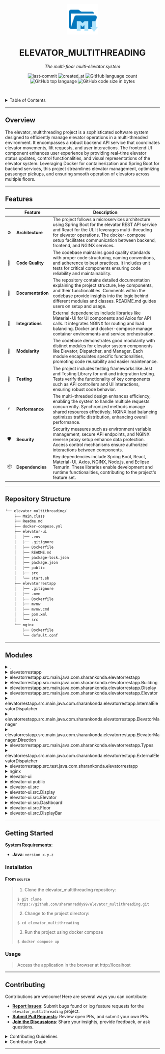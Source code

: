 <p align="center">
  <img src="https://raw.githubusercontent.com/PKief/vscode-material-icon-theme/ec559a9f6bfd399b82bb44393651661b08aaf7ba/icons/folder-markdown-open.svg" width="100" alt="project-logo">
</p>
<p align="center">
    <h1 align="center">ELEVATOR_MULTITHREADING</h1>
</p>
<p align="center">
    <em>The multi-floor multi-elevator system</em>
</p>
<p align="center">
	<img src="https://img.shields.io/github/commit-activity/m/sharanreddy99/elevator_multithreading" alt="last-commit">
	<img src="https://img.shields.io/github/created-at/sharanreddy99/elevator_multithreading" alt="created_at">
   <img alt="GitHub language count" src="https://img.shields.io/github/languages/count/sharanreddy99/elevator_multithreading">
   <img alt="GitHub top language" src="https://img.shields.io/github/languages/top/sharanreddy99/elevator_multithreading">
   <img alt="GitHub code size in bytes" src="https://img.shields.io/github/languages/code-size/sharanreddy99/elevator_multithreading">

</p>
<p align="center">
	<!-- default option, no dependency badges. -->
</p>

<br><!-- TABLE OF CONTENTS -->
<details>
  <summary>Table of Contents</summary><br>

- [ Overview](#-overview)
- [ Features](#-features)
- [ Repository Structure](#-repository-structure)
- [ Modules](#-modules)
- [ Getting Started](#-getting-started)
  - [ Installation](#-installation)
  - [ Usage](#-usage)
- [ Project Roadmap](#-project-roadmap)
- [ Contributing](#-contributing)
</details>
<hr>

##  Overview

The elevator_multithreading project is a sophisticated software system designed to efficiently manage elevator operations in a multi-threaded environment. It encompasses a robust backend API service that coordinates elevator movements, lift requests, and user interactions. The frontend UI component enhances user experience by providing real-time elevator status updates, control functionalities, and visual representations of the elevator system. Leveraging Docker for containerization and Spring Boot for backend services, this project streamlines elevator management, optimizing passenger pickups, and ensuring smooth operation of elevators across multiple floors.

---

##  Features

|    |   Feature         | Description |
|----|-------------------|---------------------------------------------------------------|
| ⚙️  | **Architecture**  | The project follows a microservices architecture using Spring Boot for the elevator REST API service and React for the UI. It leverages multi-threading for elevator operations. The docker-compose setup facilitates communication between backend, frontend, and NGINX services. |
| 🔩 | **Code Quality**  | The codebase maintains good quality standards with proper code structuring, naming conventions, and adherence to best practices. It includes unit tests for critical components ensuring code reliability and maintainability. |
| 📄 | **Documentation** | The repository contains detailed documentation explaining the project structure, key components, and their functionalities. Comments within the codebase provide insights into the logic behind different modules and classes. README.md guides users on setup and usage. |
| 🔌 | **Integrations**  | External dependencies include libraries like Material-UI for UI components and Axios for API calls. It integrates NGINX for routing and load balancing. Docker and docker-compose manage container environments and service orchestration. |
| 🧩 | **Modularity**    | The codebase demonstrates good modularity with distinct modules for elevator system components like Elevator, Dispatcher, and Manager. Each module encapsulates specific functionalities, promoting code reusability and easier maintenance. |
| 🧪 | **Testing**       | The project includes testing frameworks like Jest and Testing Library for unit and integration testing. Tests verify the functionality of key components such as API controllers and UI interactions, ensuring robust code behavior. |
| ⚡️  | **Performance**   | The multi-threaded design enhances efficiency, enabling the system to handle multiple requests concurrently. Synchronized methods manage shared resources effectively. NGINX load balancing optimizes traffic distribution, enhancing overall performance. |
| 🛡️ | **Security**      | Security measures such as environment variable management, secure API endpoints, and NGINX reverse proxy setup enhance data protection. Access control mechanisms ensure authorized interactions between components. |
| 📦 | **Dependencies**  | Key dependencies include Spring Boot, React, Material-UI, Axios, NGINX, Node.js, and Eclipse Temurin. These libraries enable development and runtime functionalities, contributing to the project's feature set. |

---

##  Repository Structure

```sh
└── elevator_multithreading/
    ├── Main.class
    ├── Readme.md
    ├── docker-compose.yml
    ├── elevator-ui
    │   ├── .env
    │   ├── .gitignore
    │   ├── Dockerfile
    │   ├── README.md
    │   ├── package-lock.json
    │   ├── package.json
    │   ├── public
    │   ├── src
    │   └── start.sh
    ├── elevatorrestapp
    │   ├── .gitignore
    │   ├── .mvn
    │   ├── Dockerfile
    │   ├── mvnw
    │   ├── mvnw.cmd
    │   ├── pom.xml
    │   └── src
    └── nginx
        ├── Dockerfile
        └── default.conf
```

---

##  Modules

<details closed><summary>.</summary>

| File                                                                                                              | Summary                                                                                                                                                                                                                                                                                           |
| ---                                                                                                               | ---                                                                                                                                                                                                                                                                                               |
| [docker-compose.yml](https://github.com/sharanreddy99/elevator_multithreading.git/blob/master/docker-compose.yml) | Defines services for backend API, UI, and nginx in Docker Compose. Links elevatorrestapp and elevator-ui directories. Sets up ports for backend, frontend, and nginx. Facilitates communication between services, ensuring app functionality in the elevator_multithreading repository structure. |

</details>

<details closed><summary>elevatorrestapp</summary>

| File                                                                                                              | Summary                                                                                                                                                                                                                                   |
| ---                                                                                                               | ---                                                                                                                                                                                                                                       |
| [Dockerfile](https://github.com/sharanreddy99/elevator_multithreading.git/blob/master/elevatorrestapp/Dockerfile) | Run` command upon container startup.                                                                                                                                                                                                      |
| [mvnw](https://github.com/sharanreddy99/elevator_multithreading.git/blob/master/elevatorrestapp/mvnw)             | Enables Maven to dynamically download dependencies for the project, ensuring the presence of necessary binaries. Supports efficient project setup and execution by managing dependencies automatically based on specified configurations. |
| [mvnw.cmd](https://github.com/sharanreddy99/elevator_multithreading.git/blob/master/elevatorrestapp/mvnw.cmd)     | Manages Maven setup and project base directory detection for the elevatorrestapp project. Downloads maven-wrapper.jar if missing to simplify project setup and dependencies management for developers.                                    |

</details>

<details closed><summary>elevatorrestapp.src.main.java.com.sharankonda.elevatorrestapp</summary>

| File                                                                                                                                                                                                      | Summary                                                                                                                                                                                                        |
| ---                                                                                                                                                                                                       | ---                                                                                                                                                                                                            |
| [APIController.java](https://github.com/sharanreddy99/elevator_multithreading.git/blob/master/elevatorrestapp/src/main/java/com/sharankonda/elevatorrestapp/APIController.java)                           | Handles building initialization, lift retrieval, lift request, and lift movement actions by interacting with the Elevator Multithreading system. Provides REST API endpoints for managing elevator operations. |
| [API.java](https://github.com/sharanreddy99/elevator_multithreading.git/blob/master/elevatorrestapp/src/main/java/com/sharankonda/elevatorrestapp/API.java)                                               | API record stores ID and content. Fits parent repository architecture by facilitating communication between elevator UI and backend services, enhancing system functionality.                                  |
| [ElevatorrestappApplication.java](https://github.com/sharanreddy99/elevator_multithreading.git/blob/master/elevatorrestapp/src/main/java/com/sharankonda/elevatorrestapp/ElevatorrestappApplication.java) | Launches Spring Boot application for elevator REST API service.                                                                                                                                                |

</details>

<details closed><summary>elevatorrestapp.src.main.java.com.sharankonda.elevatorrestapp.Building</summary>

| File                                                                                                                                                                           | Summary                                                                                                                                                                                                                                                                         |
| ---                                                                                                                                                                            | ---                                                                                                                                                                                                                                                                             |
| [Building.java](https://github.com/sharanreddy99/elevator_multithreading.git/blob/master/elevatorrestapp/src/main/java/com/sharankonda/elevatorrestapp/Building/Building.java) | Coordinates elevator system interactions with multiple floors and elevators, managing lift requests, displays, and movements. Initializes displays and elevator managers, handles lift requests, shows elevator statuses, and directs elevators to specific floors efficiently. |

</details>

<details closed><summary>elevatorrestapp.src.main.java.com.sharankonda.elevatorrestapp.Display</summary>

| File                                                                                                                                                                        | Summary                                                                                                                                                                                                                                                                                              |
| ---                                                                                                                                                                         | ---                                                                                                                                                                                                                                                                                                  |
| [Display.java](https://github.com/sharanreddy99/elevator_multithreading.git/blob/master/elevatorrestapp/src/main/java/com/sharankonda/elevatorrestapp/Display/Display.java) | Defines Display class modeling elevator state for UI. Implements showDisplay to print current status and getDisplay to return state. setDisplay updates state based on direction, floor, and boarding status. Complements elevatorrestapps UI functionalities in the parent repository architecture. |

</details>

<details closed><summary>elevatorrestapp.src.main.java.com.sharankonda.elevatorrestapp.Elevator</summary>

| File                                                                                                                                                                           | Summary                                                                                                                                                                                                       |
| ---                                                                                                                                                                            | ---                                                                                                                                                                                                           |
| [Elevator.java](https://github.com/sharanreddy99/elevator_multithreading.git/blob/master/elevatorrestapp/src/main/java/com/sharankonda/elevatorrestapp/Elevator/Elevator.java) | Manages elevator movements, floor tracking, and direction changes based on queued requests. Updates display with current position. Implement synchronized methods for producing and consuming floor requests. |

</details>

<details closed><summary>elevatorrestapp.src.main.java.com.sharankonda.elevatorrestapp.InternalElevatorDispatcher</summary>

| File                                                                                                                                                                                                                                           | Summary                                                                                                                                                                               |
| ---                                                                                                                                                                                                                                            | ---                                                                                                                                                                                   |
| [BasicInternalElevatorDispatcher.java](https://github.com/sharanreddy99/elevator_multithreading.git/blob/master/elevatorrestapp/src/main/java/com/sharankonda/elevatorrestapp/InternalElevatorDispatcher/BasicInternalElevatorDispatcher.java) | Facilitates elevator request submission by dispatching to appropriate elevator managers based on floor and ID. Enhances elevator functionality in the parent repository architecture. |
| [InternalElevatorDispatcher.java](https://github.com/sharanreddy99/elevator_multithreading.git/blob/master/elevatorrestapp/src/main/java/com/sharankonda/elevatorrestapp/InternalElevatorDispatcher/InternalElevatorDispatcher.java)           | Manages elevator dispatching logic across multiple ElevatorManagers in the ElevatorRestApp, enabling dynamic request submission based on floor and elevator ID.                       |

</details>

<details closed><summary>elevatorrestapp.src.main.java.com.sharankonda.elevatorrestapp.ElevatorManager</summary>

| File                                                                                                                                                                                                | Summary                                                                                                                                                                             |
| ---                                                                                                                                                                                                 | ---                                                                                                                                                                                 |
| [ElevatorManager.java](https://github.com/sharanreddy99/elevator_multithreading.git/blob/master/elevatorrestapp/src/main/java/com/sharankonda/elevatorrestapp/ElevatorManager/ElevatorManager.java) | Manages elevator operations by handling requests, tracking current floor and direction, and running elevator logic for efficient performance within the Elevator Manager subsystem. |

</details>

<details closed><summary>elevatorrestapp.src.main.java.com.sharankonda.elevatorrestapp.ElevatorManager.Direction</summary>

| File                                                                                                                                                                                              | Summary                                                                                                                                                                   |
| ---                                                                                                                                                                                               | ---                                                                                                                                                                       |
| [Direction.java](https://github.com/sharanreddy99/elevator_multithreading.git/blob/master/elevatorrestapp/src/main/java/com/sharankonda/elevatorrestapp/ElevatorManager/Direction/Direction.java) | NONE, UP, DOWN. Crucial for managing elevator movement and efficiently handling user requests within the elevator management system architecture in its relevant context. |

</details>

<details closed><summary>elevatorrestapp.src.main.java.com.sharankonda.elevatorrestapp.Types</summary>

| File                                                                                                                                                                                      | Summary                                                                                                                                                                                                                         |
| ---                                                                                                                                                                                       | ---                                                                                                                                                                                                                             |
| [DisplayType.java](https://github.com/sharanreddy99/elevator_multithreading.git/blob/master/elevatorrestapp/src/main/java/com/sharankonda/elevatorrestapp/Types/DisplayType.java)         | Floor, direction, elevator number, boarding status. Handles setting and getting these attributes to represent elevator movements and status visually. Contributing to the UI functionality in the elevator system architecture. |
| [RequestLiftType.java](https://github.com/sharanreddy99/elevator_multithreading.git/blob/master/elevatorrestapp/src/main/java/com/sharankonda/elevatorrestapp/Types/RequestLiftType.java) | Defines request lift type for elevator system with floor, direction, and status attributes. Maps direction to UP or DOWN enums. Integrated into Elevator Rest App for efficient elevator management.                            |
| [BuildingType.java](https://github.com/sharanreddy99/elevator_multithreading.git/blob/master/elevatorrestapp/src/main/java/com/sharankonda/elevatorrestapp/Types/BuildingType.java)       | Number of floors, elevators, lift speed, and status. Key for elevator system functionality within the repositorys architecture.                                                                                                 |
| [MoveLiftType.java](https://github.com/sharanreddy99/elevator_multithreading.git/blob/master/elevatorrestapp/src/main/java/com/sharankonda/elevatorrestapp/Types/MoveLiftType.java)       | Defines elevator movement types with floor, elevator, and status attributes. Crucial for managing elevator operations efficiently in the Elevator Multithreading repositorys architecture.                                      |

</details>

<details closed><summary>elevatorrestapp.src.main.java.com.sharankonda.elevatorrestapp.ExternalElevatorDispatcher</summary>

| File                                                                                                                                                                                                                                           | Summary                                                                                                                                                                                                                                   |
| ---                                                                                                                                                                                                                                            | ---                                                                                                                                                                                                                                       |
| [ExternalElevatorDispatcher.java](https://github.com/sharanreddy99/elevator_multithreading.git/blob/master/elevatorrestapp/src/main/java/com/sharankonda/elevatorrestapp/ExternalElevatorDispatcher/ExternalElevatorDispatcher.java)           | Defines an abstract class for external elevator dispatching, coordinating with ElevatorManager to handle elevator requests efficiently within the elevatorrestapp module of the repository.                                               |
| [BasicExternalElevatorDispatcher.java](https://github.com/sharanreddy99/elevator_multithreading.git/blob/master/elevatorrestapp/src/main/java/com/sharankonda/elevatorrestapp/ExternalElevatorDispatcher/BasicExternalElevatorDispatcher.java) | Implements elevator request dispatch logic based on elevator availability, proximity, and direction. Initiates request allocation to closest idle or in-transit elevators, optimizing passenger pickups/drop-offs in the elevator system. |

</details>

<details closed><summary>elevatorrestapp.src.test.java.com.sharankonda.elevatorrestapp</summary>

| File                                                                                                                                                                                                                | Summary                                                                                                                                                                                                                                |
| ---                                                                                                                                                                                                                 | ---                                                                                                                                                                                                                                    |
| [ElevatorrestappApplicationTests.java](https://github.com/sharanreddy99/elevator_multithreading.git/blob/master/elevatorrestapp/src/test/java/com/sharankonda/elevatorrestapp/ElevatorrestappApplicationTests.java) | Verifies Spring Boot application functionality with a test for context loading in the elevatorrestapp. The ElevatorrestappApplicationTests.java ensures proper application setup and execution in the parent repositorys architecture. |

</details>

<details closed><summary>nginx</summary>

| File                                                                                                        | Summary                                                                                                                                                                                                                                |
| ---                                                                                                         | ---                                                                                                                                                                                                                                    |
| [Dockerfile](https://github.com/sharanreddy99/elevator_multithreading.git/blob/master/nginx/Dockerfile)     | Implements NGINX server configuration with default.conf file for the Elevator Multithreading project. Facilitates routing and load balancing for the elevator user interface and RESTful API components.                               |
| [default.conf](https://github.com/sharanreddy99/elevator_multithreading.git/blob/master/nginx/default.conf) | Defines reverse proxy rules for the parent repository architecture. Redirects incoming traffic to backend services on specified ports. Enables seamless communication between the API and UI components in the dockerized environment. |

</details>

<details closed><summary>elevator-ui</summary>

| File                                                                                                                        | Summary                                                                                                                                                                                                                                                                                                                                                                                                                                                                                                       |
| ---                                                                                                                         | ---                                                                                                                                                                                                                                                                                                                                                                                                                                                                                                           |
| [package-lock.json](https://github.com/sharanreddy99/elevator_multithreading.git/blob/master/elevator-ui/package-lock.json) | The code file `Main.class` within the `elevator_multithreading` repository serves as the entry point for the elevator control system. It orchestrates the multi-threaded functionality of the elevators, enabling them to efficiently handle concurrent requests while maintaining synchronization and ensuring smooth operation. This critical component interfaces with the UI and REST API parts of the application to coordinate elevator movements and status updates in a real-time, responsive manner. |
| [Dockerfile](https://github.com/sharanreddy99/elevator_multithreading.git/blob/master/elevator-ui/Dockerfile)               | Sets up Node.js environment, installs dependencies, configures port, and specifies startup command for the elevator UI application within the repository structure.                                                                                                                                                                                                                                                                                                                                           |
| [start.sh](https://github.com/sharanreddy99/elevator_multithreading.git/blob/master/elevator-ui/start.sh)                   | Enables environment variable configuration for the Elevator Multithreading UI in the repository. Facilitates linking with the backend server and initiates the UI server using npm.                                                                                                                                                                                                                                                                                                                           |
| [package.json](https://github.com/sharanreddy99/elevator_multithreading.git/blob/master/elevator-ui/package.json)           | Defines dependencies, scripts, and configurations for the elevator-ui React application in the repository. Facilitates development and deployment processes, ensuring seamless integration with the elevator system architecture.                                                                                                                                                                                                                                                                             |
| [.env](https://github.com/sharanreddy99/elevator_multithreading.git/blob/master/elevator-ui/.env)                           | Defines the backend host URL for the Elevator Multithreading projects UI component. This file facilitates communication between the frontend and backend components within the repositorys architecture.                                                                                                                                                                                                                                                                                                      |

</details>

<details closed><summary>elevator-ui.public</summary>

| File                                                                                                                       | Summary                                                                                                                                                                                                                                                    |
| ---                                                                                                                        | ---                                                                                                                                                                                                                                                        |
| [manifest.json](https://github.com/sharanreddy99/elevator_multithreading.git/blob/master/elevator-ui/public/manifest.json) | Defines visual and interactive properties for the React web app, specifying icons, display behavior, and color themes. Supports seamless user experience within the elevator management systems UI component.                                              |
| [robots.txt](https://github.com/sharanreddy99/elevator_multithreading.git/blob/master/elevator-ui/public/robots.txt)       | Defines access rules for web crawlers. Facilitates search engine optimization by specifying which pages to exclude from indexing. Complements the repositorys elevator system project, enhancing visibility and navigability of the elevator UI component. |
| [index.html](https://github.com/sharanreddy99/elevator_multithreading.git/blob/master/elevator-ui/public/index.html)       | Defines the HTML structure for the React web application interface, including metadata and links essential for mobile and desktop app installations. Utilizes placeholders for dynamic URL replacements during build processes within the public folder.   |

</details>

<details closed><summary>elevator-ui.src</summary>

| File                                                                                                                              | Summary                                                                                                                                                                                                                            |
| ---                                                                                                                               | ---                                                                                                                                                                                                                                |
| [reportWebVitals.js](https://github.com/sharanreddy99/elevator_multithreading.git/blob/master/elevator-ui/src/reportWebVitals.js) | Improves web performance by reporting vital metrics using web-vitals library functions. Integrated into the elevator UI for real-time monitoring and optimization.                                                                 |
| [index.js](https://github.com/sharanreddy99/elevator_multithreading.git/blob/master/elevator-ui/src/index.js)                     | Enables rendering of React app, ensuring a performant, user-friendly interface via root element. Tracks and reports app performance metrics. Facilitates enhanced React app development experience.                                |
| [App.test.js](https://github.com/sharanreddy99/elevator_multithreading.git/blob/master/elevator-ui/src/App.test.js)               | Tests if the App component renders learn react link correctly.                                                                                                                                                                     |
| [setupTests.js](https://github.com/sharanreddy99/elevator_multithreading.git/blob/master/elevator-ui/src/setupTests.js)           | Enables custom jest matchers for DOM nodes in the Elevator Multithreading repositorys Elevator UI component. Enhances testing by allowing assertions like `toHaveTextContent(/react/i)`.                                           |
| [App.css](https://github.com/sharanreddy99/elevator_multithreading.git/blob/master/elevator-ui/src/App.css)                       | Defines styles for UI elements such as center alignment, logo animation, header layout, and links in the Elevator Multithreading projects frontend.                                                                                |
| [App.js](https://github.com/sharanreddy99/elevator_multithreading.git/blob/master/elevator-ui/src/App.js)                         | Renders** Dashboard UI component **within** the main App component, showcasing **the elevator systems** real-time data and functionalities. **Enables** seamless user interaction **with** the elevator system **through** the UI. |
| [index.css](https://github.com/sharanreddy99/elevator_multithreading.git/blob/master/elevator-ui/src/index.css)                   | Styles the user interface for the Elevator system with a clean and modern design. Sets fonts for optimal readability and appearance, ensuring a seamless and aesthetically pleasing user experience.                               |

</details>

<details closed><summary>elevator-ui.src.Display</summary>

| File                                                                                                                      | Summary                                                                                                                                                                                                                 |
| ---                                                                                                                       | ---                                                                                                                                                                                                                     |
| [Display.js](https://github.com/sharanreddy99/elevator_multithreading.git/blob/master/elevator-ui/src/Display/Display.js) | Enables real-time display updates for elevator status. Displays elevator ID, direction, and current floor with corresponding icons. A component in the elevator UI for visualizing elevator movements and floor status. |

</details>

<details closed><summary>elevator-ui.src.Elevator</summary>

| File                                                                                                                                       | Summary                                                                                                                                                                                                                                                          |
| ---                                                                                                                                        | ---                                                                                                                                                                                                                                                              |
| [ElevatorOutside.js](https://github.com/sharanreddy99/elevator_multithreading.git/blob/master/elevator-ui/src/Elevator/ElevatorOutside.js) | Enables requesting elevator lifts from different floors, based on user input direction. Integrates with backend for lift requests. Displays up and down buttons for elevator control.                                                                            |
| [ElevatorInside.js](https://github.com/sharanreddy99/elevator_multithreading.git/blob/master/elevator-ui/src/Elevator/ElevatorInside.js)   | Enables interactive control of elevators movement and destination selection. Facilitates real-time communication with the backend to initiate elevator movement based on user input. Supports dynamic updating of elevator data and visualization within the UI. |

</details>

<details closed><summary>elevator-ui.src.Dashboard</summary>

| File                                                                                                                              | Summary                                                                                                                                                |
| ---                                                                                                                               | ---                                                                                                                                                    |
| [Dashboard.js](https://github.com/sharanreddy99/elevator_multithreading.git/blob/master/elevator-ui/src/Dashboard/Dashboard.js)   | Manages building initialization and elevator status updates, interacts with backend API, and dynamically renders floor components based on user input. |
| [Dashboard.css](https://github.com/sharanreddy99/elevator_multithreading.git/blob/master/elevator-ui/src/Dashboard/Dashboard.css) | Defines styling for base container in the Elevator UI dashboard to ensure responsive layout with a fixed height.                                       |

</details>

<details closed><summary>elevator-ui.src.Floor</summary>

| File                                                                                                                | Summary                                                                                                                                               |
| ---                                                                                                                 | ---                                                                                                                                                   |
| [Floor.js](https://github.com/sharanreddy99/elevator_multithreading.git/blob/master/elevator-ui/src/Floor/Floor.js) | Generates floor components displaying elevator status and controls based on provided data. Updates visuals dynamically in the elevator simulation UI. |

</details>

<details closed><summary>elevator-ui.src.DisplayBar</summary>

| File                                                                                                                               | Summary                                                                                                                                                                                                                                                        |
| ---                                                                                                                                | ---                                                                                                                                                                                                                                                            |
| [DisplayBar.js](https://github.com/sharanreddy99/elevator_multithreading.git/blob/master/elevator-ui/src/DisplayBar/DisplayBar.js) | Displays a set of items in a horizontal bar layout with scrollable functionality. It leverages Material-UI components and React to showcase multiple display elements. This component integrates seamlessly with the elevator systems frontend user interface. |

</details>

---

##  Getting Started

**System Requirements:**

* **Java**: `version x.y.z`

###  Installation

<h4>From <code>source</code></h4>

> 1. Clone the elevator_multithreading repository:
>
> ```console
> $ git clone https://github.com/sharanreddy99/elevator_multithreading.git
> ```
>
> 2. Change to the project directory:
> ```console
> $ cd elevator_multithreading
> ```
>
> 3. Run the project using docker compose
> ```console
> $ docker compose up
> ```

###  Usage


> Access the application in the browser at http://localhost

---
##  Contributing

Contributions are welcome! Here are several ways you can contribute:

- **[Report Issues](https://github.com/sharanreddy99/elevator_multithreading.git/issues)**: Submit bugs found or log feature requests for the `elevator_multithreading` project.
- **[Submit Pull Requests](https://github.com/sharanreddy99/elevator_multithreading.git/blob/main/CONTRIBUTING.md)**: Review open PRs, and submit your own PRs.
- **[Join the Discussions](https://github.com/sharanreddy99/elevator_multithreading.git/discussions)**: Share your insights, provide feedback, or ask questions.

<details closed>
<summary>Contributing Guidelines</summary>

1. **Fork the Repository**: Start by forking the project repository to your github account.
2. **Clone Locally**: Clone the forked repository to your local machine using a git client.
   ```sh
   git clone https://github.com/sharanreddy99/elevator_multithreading.git
   ```
3. **Create a New Branch**: Always work on a new branch, giving it a descriptive name.
   ```sh
   git checkout -b new-feature-x
   ```
4. **Make Your Changes**: Develop and test your changes locally.
5. **Commit Your Changes**: Commit with a clear message describing your updates.
   ```sh
   git commit -m 'Implemented new feature x.'
   ```
6. **Push to github**: Push the changes to your forked repository.
   ```sh
   git push origin new-feature-x
   ```
7. **Submit a Pull Request**: Create a PR against the original project repository. Clearly describe the changes and their motivations.
8. **Review**: Once your PR is reviewed and approved, it will be merged into the main branch. Congratulations on your contribution!
</details>

<details closed>
<summary>Contributor Graph</summary>
<br>
<p align="center">
   <a href="https://github.com/sharanreddy99/elevator_multithreading.git/graphs/contributors">
      <img src="https://contrib.rocks/image?repo=sharanreddy99/elevator_multithreading">
   </a>
</p>
</details>

---
